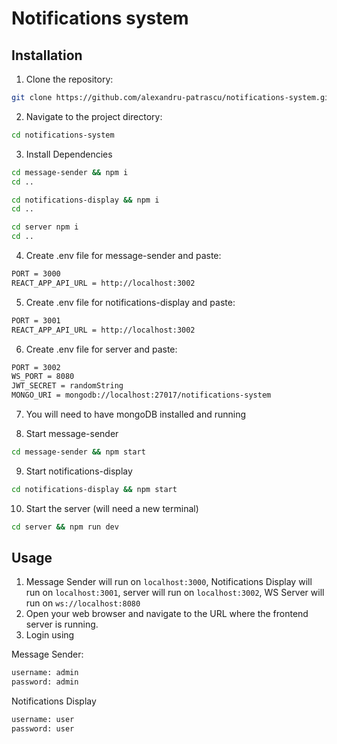 # Notifications system

## Installation

1. Clone the repository:

```bash
git clone https://github.com/alexandru-patrascu/notifications-system.git
```

2. Navigate to the project directory:

```bash
cd notifications-system
```

3. Install Dependencies

```bash
cd message-sender && npm i
cd ..
```

```bash
cd notifications-display && npm i
cd ..
```

```bash
cd server npm i
cd ..
```

4. Create .env file for message-sender and paste:

```bash
PORT = 3000
REACT_APP_API_URL = http://localhost:3002
```

5. Create .env file for notifications-display and paste:

```bash
PORT = 3001
REACT_APP_API_URL = http://localhost:3002
```

6. Create .env file for server and paste:

```bash
PORT = 3002
WS_PORT = 8080
JWT_SECRET = randomString
MONGO_URI = mongodb://localhost:27017/notifications-system
```

7. You will need to have mongoDB installed and running

8. Start message-sender

```bash
cd message-sender && npm start
```

9. Start notifications-display

```bash
cd notifications-display && npm start
```

10. Start the server (will need a new terminal)

```bash
cd server && npm run dev
```

## Usage

1. Message Sender will run on `localhost:3000`, Notifications Display will run on `localhost:3001`, server will run on `localhost:3002`, WS Server will run on `ws://localhost:8080`
2. Open your web browser and navigate to the URL where the frontend server is running.
3. Login using

Message Sender:

```bash
username: admin
password: admin
```

Notifications Display

```bash
username: user
password: user
```
